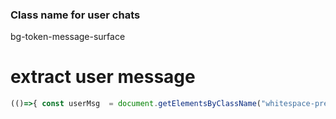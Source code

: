 ### Class name for user chats
  bg-token-message-surface

# extract user message 
```javascript
(()=>{ const userMsg  = document.getElementsByClassName("whitespace-pre-wrap")[0].innerText; console.log(userMsg)})()
```